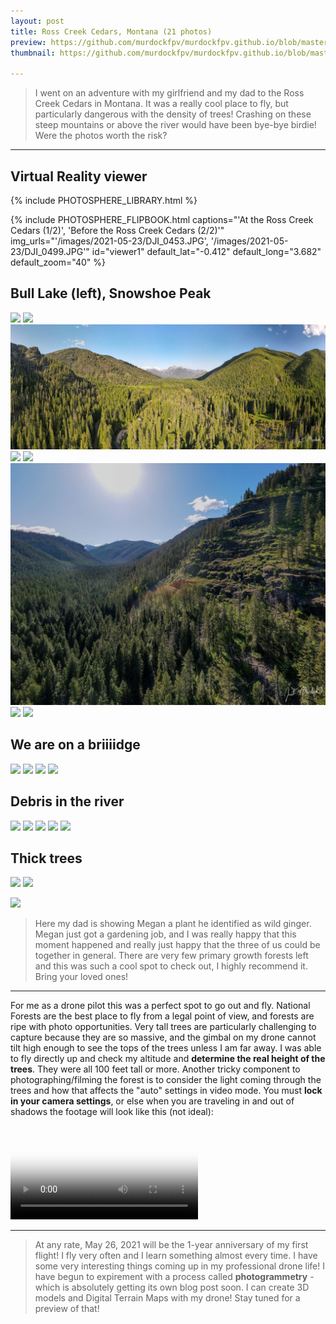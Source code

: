 ```yaml
---
layout: post
title: Ross Creek Cedars, Montana (21 photos)
preview: https://github.com/murdockfpv/murdockfpv.github.io/blob/master/images/2021-05-23/14.jpg?raw=true
thumbnail: https://github.com/murdockfpv/murdockfpv.github.io/blob/master/images/2021-05-23/14.jpg?raw=true

---
```


> I went on an adventure with my girlfriend and my dad to the Ross Creek Cedars in Montana. It was a really cool place to fly, but particularly dangerous with the density of trees! Crashing on these steep mountains or above the river would have been bye-bye birdie! Were the photos worth the risk?

___

## Virtual Reality viewer

{% include PHOTOSPHERE_LIBRARY.html %}

{% include PHOTOSPHERE_FLIPBOOK.html captions="'At the Ross Creek Cedars (1/2)', 'Before the Ross Creek Cedars (2/2)'" img_urls="'/images/2021-05-23/DJI_0453.JPG', '/images/2021-05-23/DJI_0499.JPG'" id="viewer1" default_lat="-0.412" default_long="3.682" default_zoom="40" %}

## Bull Lake (left), Snowshoe Peak

![](https://github.com/murdockfpv/murdockfpv.github.io/blob/master/images/2021-05-23/1_bull_lake.jpg?raw=true)
![](https://github.com/murdockfpv/murdockfpv.github.io/blob/master/images/2021-05-23/2.jpg?raw=true)
![](https://github.com/murdockfpv/murdockfpv.github.io/blob/master/images/2021-05-23/3_smaller.jpg?raw=true)
![](https://github.com/murdockfpv/murdockfpv.github.io/blob/master/images/2021-05-23/3_.jpg?raw=true)
![](https://github.com/murdockfpv/murdockfpv.github.io/blob/master/images/2021-05-23/4.jpg?raw=true)
![](https://github.com/murdockfpv/murdockfpv.github.io/blob/master/images/2021-05-23/5_smaller.jpg?raw=true)
![](https://github.com/murdockfpv/murdockfpv.github.io/blob/master/images/2021-05-23/6.jpg?raw=true)
![](https://github.com/murdockfpv/murdockfpv.github.io/blob/master/images/2021-05-23/9.jpg?raw=true)

## We are on a briiiidge

![](https://github.com/murdockfpv/murdockfpv.github.io/blob/master/images/2021-05-23/10.jpg?raw=true)
![](https://github.com/murdockfpv/murdockfpv.github.io/blob/master/images/2021-05-23/11.jpg?raw=true)
![](https://github.com/murdockfpv/murdockfpv.github.io/blob/master/images/2021-05-23/12.jpg?raw=true)
![](https://github.com/murdockfpv/murdockfpv.github.io/blob/master/images/2021-05-23/13.jpg?raw=true)

## Debris in the river

![](https://github.com/murdockfpv/murdockfpv.github.io/blob/master/images/2021-05-23/14.jpg?raw=true)
![](https://github.com/murdockfpv/murdockfpv.github.io/blob/master/images/2021-05-23/15.jpg?raw=true)
![](https://github.com/murdockfpv/murdockfpv.github.io/blob/master/images/2021-05-23/16.jpg?raw=true)
![](https://github.com/murdockfpv/murdockfpv.github.io/blob/master/images/2021-05-23/17.jpg?raw=true)
![](https://github.com/murdockfpv/murdockfpv.github.io/blob/master/images/2021-05-23/18.jpg?raw=true)

## Thick trees

![](https://github.com/murdockfpv/murdockfpv.github.io/blob/master/images/2021-05-23/19.jpg?raw=true)
![](https://github.com/murdockfpv/murdockfpv.github.io/blob/master/images/2021-05-23/20.jpg?raw=true)

![](https://github.com/murdockfpv/murdockfpv.github.io/blob/master/images/2021-05-23/21.jpg?raw=true)

> Here my dad is showing Megan a plant he identified as wild ginger. Megan just got a gardening job, and I was really happy that this moment happened and really just happy that the three of us could be together in general. There are very few primary growth forests left and this was such a cool spot to check out, I highly recommend it. Bring your loved ones!

___

For me as a drone pilot this was a perfect spot to go out and fly. National Forests are the best place to fly from a legal point of view, and forests are ripe with photo opportunities. Very tall trees are particularly challenging to capture because they are so massive, and the gimbal on my drone cannot tilt high enough to see the tops of the trees unless I am far away. I was able to fly directly up and check my altitude and **determine the real height of the trees**. They were all 100 feet tall or more. Another tricky component to photographing/filming the forest is to consider the light coming through the trees and how that affects the "auto" settings in video mode. You must **lock in your camera settings**, or else when you are traveling in and out of shadows the footage will look like this (not ideal):

<video src="https://github.com/murdockFPV/murdockfpv.github.io/blob/master/images/2021-05-23/DJI_0451.mp4?raw=true" poster="https://github.com/murdockFPV/murdockfpv.github.io/blob/master/images/2021-05-23/poster_video.png?raw=true" style="max-width: 100%; max-height: 100%" controls preload></video>

___

> At any rate, May 26, 2021 will be the 1-year anniversary of my first flight! I fly very often and I learn something almost every time. I have some very interesting things coming up in my professional drone life! I have begun to expirement with a process called **photogrammetry** - which is absolutely getting its own blog post soon. I can create 3D models and Digital Terrain Maps with my drone! Stay tuned for a preview of that!
